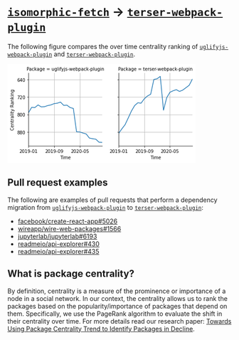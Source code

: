 # [`isomorphic-fetch`](https://www.npmjs.com/package/uglifyjs-webpack-plugin) -> [`terser-webpack-plugin`](https://www.npmjs.com/package/terser-webpack-plugin)

The following figure compares the over time centrality ranking of [`uglifyjs-webpack-plugin`](https://www.npmjs.com/package/uglifyjs-webpack-plugin) and [`terser-webpack-plugin`](https://www.npmjs.com/package/terser-webpack-plugin).

![the centrality of uglifyjs-webpack-plugin and terser-webpack-plugin](../figs/uglifyjs-webpack-plugin_terser-webpack-plugin.png)

## Pull request examples

The following are examples of pull requests that perform a dependency migration from [`uglifyjs-webpack-plugin`](https://www.npmjs.com/package/uglifyjs-webpack-plugin) to [`terser-webpack-plugin`](https://www.npmjs.com/package/terser-webpack-plugin):

- [facebook/create-react-app#5026](https://github.com/facebook/create-react-app/pull/5026)
- [wireapp/wire-web-packages#1566](https://github.com/wireapp/wire-web-packages/pull/1566)
- [jupyterlab/jupyterlab#6193](https://github.com/jupyterlab/jupyterlab/pull/6193)
- [readmeio/api-explorer#430](https://github.com/readmeio/api-explorer/pull/430)
- [readmeio/api-explorer#435](https://github.com/readmeio/api-explorer/pull/435)

## What is package centrality?

By definition, centrality is a measure of the prominence or importance of a node in a social network.
In our context, the centrality allows us to rank the packages based on the popularity/importance of packages that depend on them.
Specifically, we use the PageRank algorithm to evaluate the shift in their centrality over time.
For more details read our research paper: [Towards Using Package Centrality Trend to Identify Packages in Decline](https://arxiv.org/abs/2107.10168).
